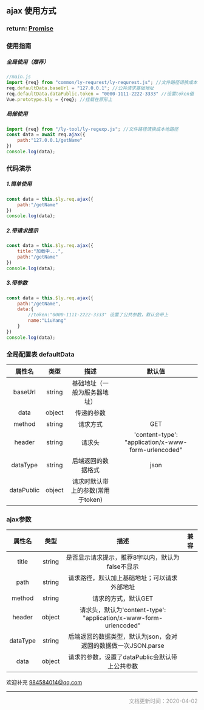 ## ajax 使用方式

### return: [Promise](https://www.runoob.com/w3cnote/javascript-promise-object.html)



### 使用指南

##### 全局使用（推荐）

```js
//main.js
import {req} from "common/ly-requrest/ly-requrest.js"; //文件路径请换成本地路径
req.defaultData.baseUrl = "127.0.0.1"; //公共请求基础地址
req.defaultData.dataPublic.token = "0000-1111-2222-3333" //设置token值
Vue.prototype.$ly = {req}; //挂载在原形上
```

##### 局部使用

```js
import {req} from "/ly-tool/ly-regexp.js"; //文件路径请换成本地路径
const data = await req.ajax({
    path:"127.0.0.1/getName"
})
console.log(data);
```



### 代码演示

##### 	1.简单使用

```js
const data = this.$ly.req.ajax({
    path:"/getName"
})
console.log(data);
```

##### 	2.带请求提示

```js
const data = this.$ly.req.ajax({
    title:"加载中...",
    path:"/getName"
})
console.log(data);
```

##### 	3.带参数

```js
const data = this.$ly.req.ajax({
    path:"/getName",
    data:{
        //token:"0000-1111-2222-3333" 设置了公共参数，默认会带上
    	name:"LiuYang"
    }
})
console.log(data);
```



### 全局配置表 defaultData


| 属性名 |      类型      |          描述          |          默认值          |
| :----: | :--------------: | :--------------------: | :--------------------: |
| baseUrl | string | 基础地址（一般为服务器地址） |  |
|    data    | object | 传递的参数 |  |
| method | string | 请求方式 | GET |
| header | string | 请求头 | 'content-type': "application/x-www-form-urlencoded" |
| dataType | string | 后端返回的数据格式 | json |
| dataPublic | object | 请求时默认带上的参数(常用于token) |  |



### ajax参数

|  属性名  |  类型  |                             描述                             | 兼容 |
| :------: | :----: | :----------------------------------------------------------: | :--: |
|  title   | string |       是否显示请求提示，推荐8字以内，默认为false不显示       |      |
|   path   | string |         请求路径，默认加上基础地址；可以请求外部地址         |      |
|  method  | string |                     请求的方式，默认GET                      |      |
|  header  | object | 请求头，默认为'content-type': "application/x-www-form-urlencoded" |      |
| dataType | string | 后端返回的数据类型，默认为json，会对返回的数据做一次JSON.parse |      |
|   data   | object |        请求的参数，设置了dataPublic会默认带上公共参数        |      |







欢迎补充  984584014@qq.com

------

<p style="text-align:right;font-size:14px;color:#999999;">文档更新时间：2020-04-02</p>